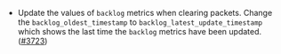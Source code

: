 - Update the values of `backlog` metrics when clearing packets.
  Change the `backlog_oldest_timestamp` to `backlog_latest_update_timestamp`
  which shows the last time the `backlog` metrics have been updated.
  ([\#3723](https://github.com/informalsystems/hermes/issues/3723))